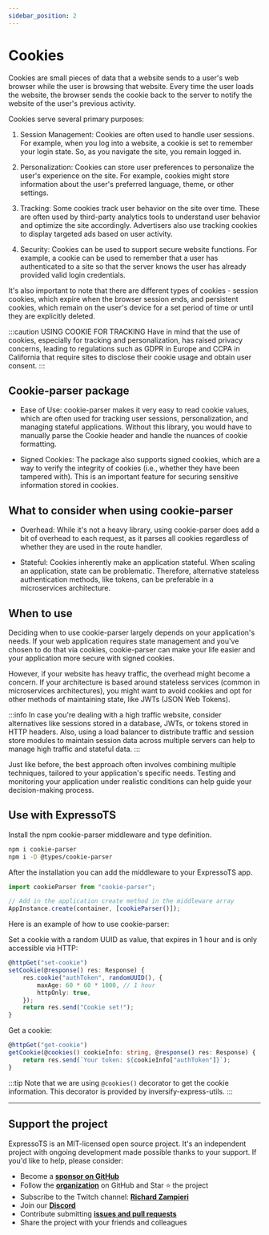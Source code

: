 ```yaml
---
sidebar_position: 2
---
```


# Cookies

Cookies are small pieces of data that a website sends to a user's web browser while the user is browsing that website. Every time the user loads the website, the browser sends the cookie back to the server to notify the website of the user's previous activity.

Cookies serve several primary purposes:

1. Session Management:
Cookies are often used to handle user sessions. For example, when you log into a website, a cookie is set to remember your login state. So, as you navigate the site, you remain logged in.

2. Personalization:
Cookies can store user preferences to personalize the user's experience on the site. For example, cookies might store information about the user's preferred language, theme, or other settings.

3. Tracking:
Some cookies track user behavior on the site over time. These are often used by third-party analytics tools to understand user behavior and optimize the site accordingly. Advertisers also use tracking cookies to display targeted ads based on user activity.

4. Security:
Cookies can be used to support secure website functions. For example, a cookie can be used to remember that a user has authenticated to a site so that the server knows the user has already provided valid login credentials.

It's also important to note that there are different types of cookies - session cookies, which expire when the browser session ends, and persistent cookies, which remain on the user's device for a set period of time or until they are explicitly deleted.

:::caution USING COOKIE FOR TRACKING
Have in mind that the use of cookies, especially for tracking and personalization, has raised privacy concerns, leading to regulations such as GDPR in Europe and CCPA in California that require sites to disclose their cookie usage and obtain user consent.
:::

## Cookie-parser package

- Ease of Use: cookie-parser makes it very easy to read cookie values, which are often used for tracking user sessions, personalization, and managing stateful applications. Without this library, you would have to manually parse the Cookie header and handle the nuances of cookie formatting.

- Signed Cookies: The package also supports signed cookies, which are a way to verify the integrity of cookies (i.e., whether they have been tampered with). This is an important feature for securing sensitive information stored in cookies.

## What to consider when using cookie-parser

- Overhead: While it's not a heavy library, using cookie-parser does add a bit of overhead to each request, as it parses all cookies regardless of whether they are used in the route handler.

- Stateful: Cookies inherently make an application stateful. When scaling an application, state can be problematic. Therefore, alternative stateless authentication methods, like tokens, can be preferable in a microservices architecture.

## When to use

Deciding when to use cookie-parser largely depends on your application's needs. If your web application requires state management and you've chosen to do that via cookies, cookie-parser can make your life easier and your application more secure with signed cookies.

However, if your website has heavy traffic, the overhead might become a concern. If your architecture is based around stateless services (common in microservices architectures), you might want to avoid cookies and opt for other methods of maintaining state, like JWTs (JSON Web Tokens).

:::info
In case you're dealing with a high traffic website, consider alternatives like sessions stored in a database, JWTs, or tokens stored in HTTP headers. Also, using a load balancer to distribute traffic and session store modules to maintain session data across multiple servers can help to manage high traffic and stateful data.
:::

Just like before, the best approach often involves combining multiple techniques, tailored to your application's specific needs. Testing and monitoring your application under realistic conditions can help guide your decision-making process.

## Use with ExpressoTS

Install the npm cookie-parser middleware and type definition.

```bash
npm i cookie-parser
npm i -D @types/cookie-parser
```

After the installation you can add the middleware to your ExpressoTS app.

```typescript
import cookieParser from "cookie-parser";

// Add in the application create method in the middleware array
AppInstance.create(container, [cookieParser()]);
```

Here is an example of how to use cookie-parser:

Set a cookie with a random UUID as value, that expires in 1 hour and is only accessible via HTTP:

```typescript
@httpGet("set-cookie")
setCookie(@response() res: Response) {
    res.cookie("authToken", randomUUID(), {
        maxAge: 60 * 60 * 1000, // 1 hour
        httpOnly: true,
    });
    return res.send("Cookie set!");
}
```

Get a cookie:

```typescript
@httpGet("get-cookie")
getCookie(@cookies() cookieInfo: string, @response() res: Response) {
    return res.send(`Your token: ${cookieInfo["authToken"]}`);
}
```

:::tip
Note that we are using `@cookies()` decorator to get the cookie information. This decorator is provided by inversify-express-utils.
:::

---

## Support the project

ExpressoTS is an MIT-licensed open source project. It's an independent project with ongoing development made possible thanks to your support. If you'd like to help, please consider:

- Become a **[sponsor on GitHub](https://github.com/sponsors/expressots)**
- Follow the **[organization](https://github.com/expressots)** on GitHub and Star ⭐ the project
- Subscribe to the Twitch channel: **[Richard Zampieri](https://www.twitch.tv/richardzampieri)**
- Join our **[Discord](https://discord.com/invite/PyPJfGK)**
- Contribute submitting **[issues and pull requests](https://github.com/expressots/expressots/issues/new/choose)**
- Share the project with your friends and colleagues